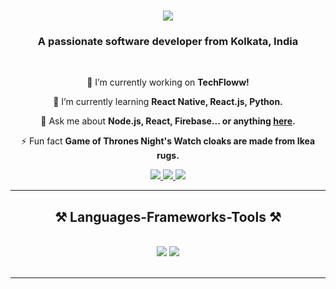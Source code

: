 <h1 align="center">
    <img src="https://readme-typing-svg.herokuapp.com/?font=Righteous&size=35&center=true&vCenter=true&width=500&height=70&duration=4000&lines=Hi+There!+👋;+I'm+Sk+Sakib!;" />
</h1>

<h3 align="center">A passionate software developer from Kolkata, India</h3>

<br/>

<div align="center">
 
 🔭 I’m currently working on **TechFloww!**
 
 🌱 I’m currently learning **React Native, React.js, Python.**

💬 Ask me about **Node.js, React, Firebase... or anything [here](https://github.com/sksaakeeb).**

⚡ Fun fact **Game of Thrones Night's Watch cloaks are made from Ikea rugs.**

 </div>
 
<div align="center"> 
  <a href="mailto:sksakib066@gmail.com">
    <img src="https://img.shields.io/badge/Gmail-333333?style=for-the-badge&logo=gmail&logoColor=red" />
  </a>
  <a href="https://linkedin.com/in/sksaakeeb" target="_blank">
    <img src="https://img.shields.io/badge/LinkedIn-0077B5?style=for-the-badge&logo=linkedin&logoColor=white" target="_blank" />
  </a>
  <a href="https://sksaakeeb.vercel.app" target="_blank">
     <img src="https://img.shields.io/badge/Portfolio-FF5722?style=for-the-badge&logo=todoist&logoColor=white" target="_blank" /> <!-- sqlite, safari, google-chrome are other good icon options -->
  </a>
</div>

 <hr/>
 
<h2 align="center">⚒️ Languages-Frameworks-Tools ⚒️</h2>
<br/>
<div align="center">
    <img src="https://skillicons.dev/icons?i=react,bootstrap,mui,html,css,vscode,github,figma,tailwind,git,r" />
    <img src="https://skillicons.dev/icons?i=nodejs,python,javascript,typescript,express,firebase,mongodb,c,java,nextjs,mysql,flask" /><br>
</div>

<br/>
<hr/>
